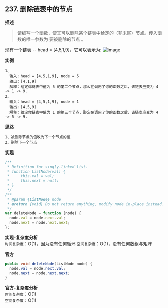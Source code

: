 ## 237. 删除链表中的节点

**描述**

> 请编写一个函数，使其可以删除某个链表中给定的（非末尾）节点。传入函数的唯一参数为 要被删除的节点 。

现有一个链表 -- head = [4,5,1,9]，它可以表示为:
![`image`](https://assets.leetcode-cn.com/aliyun-lc-upload/uploads/2019/01/19/237_example.png)

**实例**

```
1、
  输入：head = [4,5,1,9], node = 5
  输出：[4,1,9]
  解释：给定你链表中值为 5 的第二个节点，那么在调用了你的函数之后，该链表应变为 4 -> 1 -> 9.
2、
  输入：head = [4,5,1,9], node = 1
  输出：[4,5,9]
  解释：给定你链表中值为 1 的第三个节点，那么在调用了你的函数之后，该链表应变为 4 -> 5 -> 9.

```

**思路**

```
1、被删除节点的值改为下一个节点的值
2、删除下一个节点
```

**实现**

```js
/**
 * Definition for singly-linked list.
 * function ListNode(val) {
 *     this.val = val;
 *     this.next = null;
 * }
 */
/**
 * @param {ListNode} node
 * @return {void} Do not return anything, modify node in-place instead.
 */
var deleteNode = function (node) {
  node.val = node.next.val;
  node.next = node.next.next;
};
```

**实现-复杂度分析**  
`时间复杂度`：O(1)，因为没有任何循环
`空间复杂度`：O(1)，没有任何数组与矩阵

**官方**

```java
public void deleteNode(ListNode node) {
  node.val = node.next.val;
  node.next = node.next.next;
}

```

**官方-复杂度分析**  
`时间复杂度`：O(1)  
`空间复杂度`：O(1)
